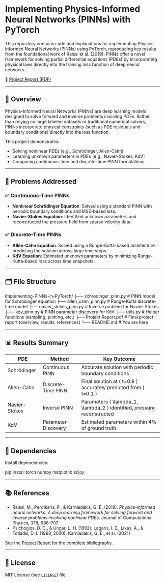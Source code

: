 # Implementing Physics-Informed Neural Networks (PINNs) with PyTorch

This repository contains code and explanations for implementing Physics-Informed Neural Networks (PINNs) using PyTorch, reproducing key results from the foundational work of Raissi et al. (2019). PINNs offer a novel framework for solving partial differential equations (PDEs) by incorporating physical laws directly into the training loss function of deep neural networks.

📄 [Project Report (PDF)](./Project%20Report.pdf)

---

## 🧠 Overview

Physics-Informed Neural Networks (PINNs) are deep learning models designed to solve forward and inverse problems involving PDEs. Rather than relying on large labeled datasets or traditional numerical solvers, PINNs incorporate physical constraints (such as PDE residuals and boundary conditions) directly into the loss function.

This project demonstrates:
- Solving nonlinear PDEs (e.g., Schrödinger, Allen-Cahn)
- Learning unknown parameters in PDEs (e.g., Navier-Stokes, KdV)
- Comparing continuous-time and discrete-time PINN formulations

---

## 🚀 Problems Addressed

### ✅ Continuous-Time PINNs
- **Nonlinear Schrödinger Equation**: Solved using a standard PINN with periodic boundary conditions and MSE-based loss.
- **Navier-Stokes Equation**: Identified unknown parameters and reconstructed the pressure field from sparse velocity data.

### ✅ Discrete-Time PINNs
- **Allen-Cahn Equation**: Solved using a Runge-Kutta-based architecture predicting the solution across large time steps.
- **KdV Equation**: Estimated unknown parameters by minimizing Runge-Kutta-based loss across time snapshots.

---

## 🗂️ File Structure

Implementing-PINNs-in-PyTorch/
├── schrodinger_pinn.py # PINN model for Schrödinger equation
├── allen_cahn_pinn.py # Runge-Kutta discrete-time model
├── navier_stokes_pinn.py # Inverse problem for Navier-Stokes
├── kdv_pinn.py # PINN parameter discovery for KdV
├── utils.py # Helper functions (sampling, plotting, etc.)
├── Project Report.pdf # Final project report (overview, results, references)
└── README.md # You are here


---

## 📊 Results Summary

| PDE | Method | Key Outcome |
|-----|--------|-------------|
| Schrödinger | Continuous PINN | Accurate solution with periodic boundary conditions |
| Allen-Cahn | Discrete-Time PINN | Final solution at \( t=0.9 \) accurately predicted from \( t=0.1 \) |
| Navier-Stokes | Inverse PINN | Parameters \( \lambda_1, \lambda_2 \) identified, pressure reconstructed |
| KdV | Parameter Discovery | Estimated parameters within 4% of ground truth |

---

## 🧪 Dependencies

Install dependencies:

pip install torch numpy matplotlib scipy

---

## 📚 References

- Raissi, M., Perdikaris, P., & Karniadakis, G. E. (2019). _Physics-informed neural networks: A deep learning framework for solving forward and inverse problems involving nonlinear PDEs._ Journal of Computational Physics, 378, 686–707.
- Psichogios, D. C., & Ungar, L. H. (1992); Lagaris, I. E., Likas, A., & Fotiadis, D. I. (1998, 2000); Karniadakis, G. E., et al. (2021)

See the [Project Report](./Project%20Report.pdf) for the complete bibliography.

---

## 📄 License

MIT License (see [`LICENSE`](./LICENSE)) file.
